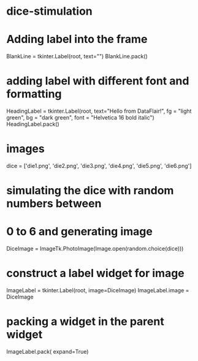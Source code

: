 # dice-stimulation
# Adding label into the frame
BlankLine = tkinter.Label(root, text="")
BlankLine.pack()

# adding label with different font and formatting
HeadingLabel = tkinter.Label(root, text="Hello from DataFlair!",
   fg = "light green",
     bg = "dark green",
     font = "Helvetica 16 bold italic")
HeadingLabel.pack()

# images
dice = ['die1.png', 'die2.png', 'die3.png', 
    'die4.png', 'die5.png', 'die6.png']
# simulating the dice with random numbers between
# 0 to 6 and generating image
DiceImage = ImageTk.PhotoImage(Image.open(random.choice(dice)))

# construct a label widget for image
ImageLabel = tkinter.Label(root, image=DiceImage)
ImageLabel.image = DiceImage

# packing a widget in the parent widget 
ImageLabel.pack( expand=True)
